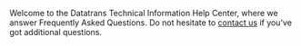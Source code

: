 Welcome to the Datatrans Technical Information Help Center, where we answer Frequently Asked Questions. Do not hesitate to [contact us](mailto://techinfo@datatrans.ch) if you've got additional questions.



